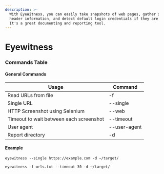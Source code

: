 ```yaml
---
description: >-
  With EyeWitness, you can easily take snapshots of web pages, gather server
  header information, and detect default login credentials if they are present.
  It's a great documenting and reporting tool.
---
```


# Eyewitness

### Commands Table

#### General Commands

| Usage                                   | Command      |
| --------------------------------------- | ------------ |
| Read URLs from file                     | -f           |
| Single URL                              | --single     |
| HTTP Screenshot using Selenium          | --web        |
| Timeout to wait between each screenshot | --timeout    |
| User agent                              | --user-agent |
| Report directory                        | -d           |

#### Example

```
eyewitness --single https://example.com -d ~/target/
```

```
eyewitness -f urls.txt --timeout 30 -d ~/target/
```
